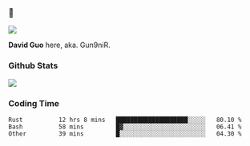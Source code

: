 ### 👋

![](https://komarev.com/ghpvc/?username=Gun9niR&label=Total+Views)

**David Guo** here, aka. Gun9niR.

### Github Stats

<img src="https://github-readme-stats.vercel.app/api?username=Gun9niR&count_private=true&show_icons=true&theme=vue-dark&hide_title=true">

### Coding Time

<!--START_SECTION:waka-->

```text
Rust          12 hrs 8 mins   ████████████████████░░░░░   80.10 %
Bash          58 mins         █▓░░░░░░░░░░░░░░░░░░░░░░░   06.41 %
Other         39 mins         █░░░░░░░░░░░░░░░░░░░░░░░░   04.30 %
```

<!--END_SECTION:waka-->
